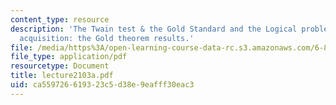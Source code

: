 ```yaml
---
content_type: resource
description: 'The Twain test & the Gold Standard and the Logical problem of language
  acquisition: the Gold theorem results.'
file: /media/https%3A/open-learning-course-data-rc.s3.amazonaws.com/6-863j-natural-language-and-the-computer-representation-of-knowledge-spring-2003/ca559726619323c5d38e9eafff30eac3_lecture2103a.pdf
file_type: application/pdf
resourcetype: Document
title: lecture2103a.pdf
uid: ca559726-6193-23c5-d38e-9eafff30eac3
---
```

